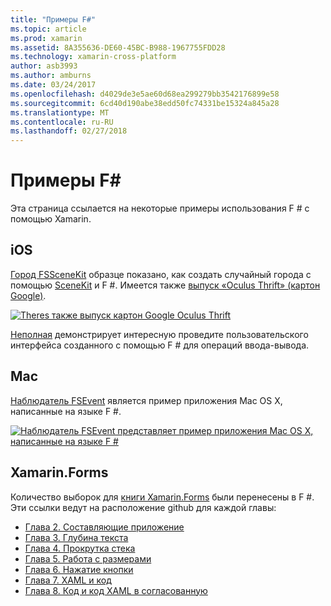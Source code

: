 ```yaml
---
title: "Примеры F#"
ms.topic: article
ms.prod: xamarin
ms.assetid: 8A355636-DE60-45BC-B988-1967755FDD28
ms.technology: xamarin-cross-platform
author: asb3993
ms.author: amburns
ms.date: 03/24/2017
ms.openlocfilehash: d4029de3e5ae60d68ea299279bb3542176899e58
ms.sourcegitcommit: 6cd40d190abe38edd50fc74331be15324a845a28
ms.translationtype: MT
ms.contentlocale: ru-RU
ms.lasthandoff: 02/27/2018
---
```

# <a name="f-samples"></a>Примеры F#

Эта страница ссылается на некоторые примеры использования F # с помощью Xamarin.

## <a name="ios"></a>iOS

[Город FSSceneKit](https://developer.xamarin.com/samples/monotouch/ios8/FSSceneKit/) образце показано, как создать случайный города с помощью [SceneKit](https://developer.xamarin.com/api/namespace/SceneKit/) и F #. Имеется также [выпуск «Oculus Thrift» (картон Google)](https://developer.xamarin.com/samples/monotouch/ios8/SceneKitFSharp/).

[ ![](samples-images/fxscenekit-sml.png "Theres также выпуск картон Google Oculus Thrift")](samples-images/fxscenekit.png)

[Неполная](https://github.com/dvdsgl/shallow) демонстрирует интересную проведите пользовательского интерфейса созданного с помощью F # для операций ввода-вывода.

## <a name="mac"></a>Mac

[Наблюдатель FSEvent](https://developer.xamarin.com/samples/mac/FSEvents/) является пример приложения Mac OS X, написанные на языке F #.

[ ![](samples-images/fsevents-sml.png "Наблюдатель FSEvent представляет пример приложения Mac OS X, написанные на языке F #")](samples-images/fsevents.png)

## <a name="xamarinforms"></a>Xamarin.Forms

Количество выборок для [книги Xamarin.Forms](~/xamarin-forms/creating-mobile-apps-xamarin-forms/index.md) были перенесены в F #. Эти ссылки ведут на расположение github для каждой главы:

- [Глава 2. Составляющие приложение](https://github.com/xamarin/xamarin-forms-book-samples/tree/master/Chapter02/FS)
- [Глава 3. Глубина текста](https://github.com/xamarin/xamarin-forms-book-samples/tree/master/Chapter03/FS)
- [Глава 4. Прокрутка стека](https://github.com/xamarin/xamarin-forms-book-samples/tree/master/Chapter04/FS)
- [Глава 5. Работа с размерами](https://github.com/xamarin/xamarin-forms-book-samples/tree/master/Chapter05/FS)
- [Глава 6. Нажатие кнопки](https://github.com/xamarin/xamarin-forms-book-samples/tree/master/Chapter06/FS)
- [Глава 7. XAML и код](https://github.com/xamarin/xamarin-forms-book-samples/tree/master/Chapter07/FS/CodePlusXaml)
- [Глава 8. Код и код XAML в согласованную](https://github.com/xamarin/xamarin-forms-book-samples/tree/master/Chapter08/FS/XamlKeypad)

